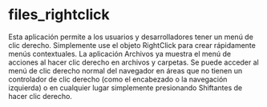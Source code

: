 # files_rightclick
Esta aplicación permite a los usuarios y desarrolladores tener un menú de clic derecho. Simplemente use el objeto RightClick para crear rápidamente menús contextuales. La aplicación Archivos ya muestra el menú de acciones al hacer clic derecho en archivos y carpetas. Se puede acceder al menú de clic derecho normal del navegador en áreas que no tienen un controlador de clic derecho (como el encabezado o la navegación izquierda) o en cualquier lugar simplemente presionando Shiftantes de hacer clic derecho.
